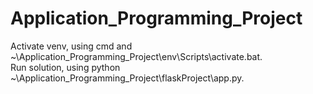 # Application_Programming_Project
Activate venv, using cmd and ~\Application_Programming_Project\env\Scripts\activate.bat.
</br>
Run solution, using python ~\Application_Programming_Project\flaskProject\app.py.
